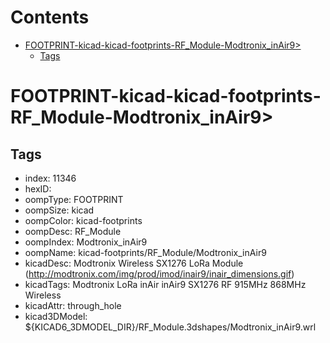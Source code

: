 



Contents
========

* [FOOTPRINT-kicad-kicad-footprints-RF_Module-Modtronix_inAir9>](#footprint-kicad-kicad-footprints-rf_module-modtronix_inair9)
	* [Tags](#tags)

# FOOTPRINT-kicad-kicad-footprints-RF_Module-Modtronix_inAir9>

## Tags

- index: 11346
- hexID: 
- oompType: FOOTPRINT
- oompSize: kicad
- oompColor: kicad-footprints
- oompDesc: RF_Module
- oompIndex: Modtronix_inAir9
- oompName: kicad-footprints/RF_Module/Modtronix_inAir9
- kicadDesc: Modtronix Wireless SX1276 LoRa Module (http://modtronix.com/img/prod/imod/inair9/inair_dimensions.gif)
- kicadTags: Modtronix LoRa inAir inAir9 SX1276 RF 915MHz 868MHz Wireless
- kicadAttr: through_hole
- kicad3DModel: ${KICAD6_3DMODEL_DIR}/RF_Module.3dshapes/Modtronix_inAir9.wrl
